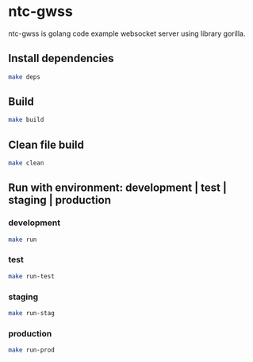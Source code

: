 # ntc-gwss
ntc-gwss is golang code example websocket server using library gorilla.  

## Install dependencies
```bash
make deps
```

## Build
```bash
make build
```

## Clean file build
```bash
make clean
```

## Run with environment: development | test | staging | production
### development
```bash
make run
```
### test
```bash
make run-test
```
### staging
```bash
make run-stag
```
### production
```bash
make run-prod
```
